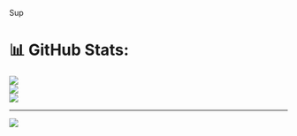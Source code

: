 Sup

# 📊 GitHub Stats:
![](https://github-readme-stats.vercel.app/api?username=TheTxk&theme=radical&hide_border=true&include_all_commits=true&count_private=false)<br/>
![](https://nirzak-streak-stats.vercel.app/?user=TheTxk&theme=radical&hide_border=true)<br/>
![](https://github-readme-stats.vercel.app/api/top-langs/?username=TheTxk&theme=radical&hide_border=true&include_all_commits=true&count_private=false&layout=compact&langs_count=6)

---
[![](https://visitcount.itsvg.in/api?id=TheTxk&icon=0&color=0)](https://visitcount.itsvg.in)

<!-- Proudly created with GPRM ( https://gprm.itsvg.in ) -->
